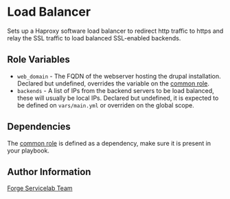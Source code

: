 Load Balancer
=============

Sets up a Haproxy software load balancer to redirect http traffic to https and relay the SSL traffic to load balanced SSL-enabled backends.

Role Variables
--------------

- `web_domain` - The FQDN of the webserver hosting the drupal installation. Declared but undefined, overrides the variable on the [common role](https://git.forgeservicelab.fi/ansible-roles/common).
- `backends` - A list of IPs from the backend servers to be load balanced, these will usually be local IPs. Declared but undefined, it is expected to be defined on `vars/main.yml` or overriden on the global scope.

Dependencies
------------

The [common role](https://git.forgeservicelab.fi/ansible-roles/common) is defined as a dependency, make sure it is present in your playbook.

Author Information
------------------

[Forge Servicelab Team](http://forgeservicelab.fi)
